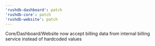 ```yaml
---
'rushdb-dashboard': patch
'rushdb-core': patch
'rushdb-website': patch
---
```


Core/Dashboard/Website now accept billing data from internal billing service instead of hardcoded values
